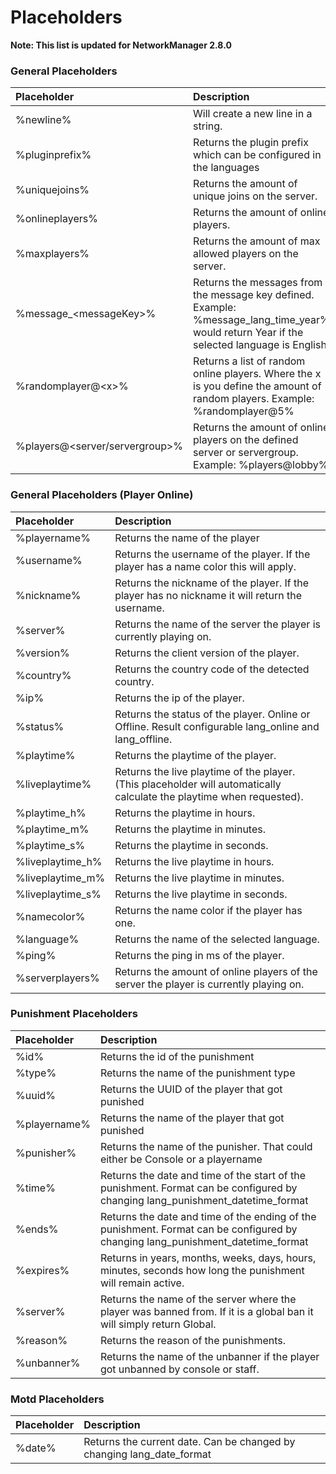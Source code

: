 # Placeholders

**Note: This list is updated for NetworkManager 2.8.0**

### General Placeholders

| Placeholder | Description |
| :--- | :--- |
| %newline% | Will create a new line in a string. |
| %pluginprefix% | Returns the plugin prefix which can be configured in the languages |
| %uniquejoins% | Returns the amount of unique joins on the server. |
| %onlineplayers% | Returns the amount of online players. |
| %maxplayers% | Returns the amount of max allowed players on the server. |
| %message\_&lt;messageKey&gt;% | Returns the messages from the message key defined. Example: %message\_lang\_time\_year% would return Year if the selected language is English. |
| %randomplayer@&lt;x&gt;% | Returns a list of random online players. Where the x is you define the amount of random players. Example: %randomplayer@5% |
| %players@&lt;server/servergroup&gt;% | Returns the amount of online players on the defined server or servergroup. Example: %players@lobby% |

### General Placeholders \(Player Online\)

| Placeholder | Description |
| :--- | :--- |
| %playername% | Returns the name of the player |
| %username% | Returns the username of the player. If the player has a name color this will apply. |
| %nickname% | Returns the nickname of the player. If the player has no nickname it will return the username. |
| %server% | Returns the name of the server the player is currently playing on. |
| %version% | Returns the client version of the player. |
| %country% | Returns the country code of the detected country. |
| %ip% | Returns the ip of the player. |
| %status% | Returns the status of the player. Online or Offline. Result configurable lang\_online and lang\_offline. |
| %playtime% | Returns the playtime of the player. |
| %liveplaytime% | Returns the live playtime of the player. \(This placeholder will automatically calculate the playtime when requested\). |
| %playtime\_h% | Returns the playtime in hours. |
| %playtime\_m% | Returns the playtime in minutes. |
| %playtime\_s% | Returns the playtime in seconds. |
| %liveplaytime\_h% | Returns the live playtime in hours. |
| %liveplaytime\_m% | Returns the live playtime in minutes. |
| %liveplaytime\_s% | Returns the live playtime in seconds. |
| %namecolor% | Returns the name color if the player has one. |
| %language% | Returns the name of the selected language. |
| %ping% | Returns the ping in ms of the player. |
| %serverplayers% | Returns the amount of online players of the server the player is currently playing on. |

### Punishment Placeholders

| Placeholder | Description |
| :--- | :--- |
| %id% | Returns the id of the punishment |
| %type% | Returns the name of the punishment type |
| %uuid% | Returns the UUID of the player that got punished |
| %playername% | Returns the name of the player that got punished |
| %punisher% | Returns the name of the punisher. That could either be Console or a playername |
| %time% | Returns the date and time of the start of the punishment. Format can be configured by changing lang\_punishment\_datetime\_format |
| %ends% | Returns the date and time of the ending of the punishment. Format can be configured by changing lang\_punishment\_datetime\_format |
| %expires% | Returns in years, months, weeks, days, hours, minutes, seconds how long the punishment will remain active. |
| %server% | Returns the name of the server where the player was banned from. If it is a global ban it will simply return Global. |
| %reason% | Returns the reason of the punishments. |
| %unbanner% | Returns the name of the unbanner if the player got unbanned by console or staff. |

### Motd Placeholders

| Placeholder | Description |
| :--- | :--- |
| %date% | Returns the current date. Can be changed by changing lang\_date\_format |

